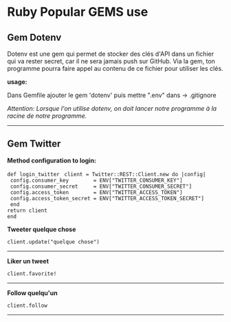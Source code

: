 # Ruby Popular GEMS use

## Gem Dotenv

<p>Dotenv est une gem qui permet de stocker des clés d'API dans un fichier qui va rester secret, car il ne sera jamais push sur GitHub.
Via la gem, ton programme pourra faire appel au contenu de ce fichier pour utiliser les clés.</p>

**usage:**

<p>Dans Gemfile ajouter le gem 'dotenv' puis mettre ".env" dans -> .gitignore 

*Attention: Lorsque l'on utilise dotenv, on doit lancer notre programme à la racine de notre programme.* </p>

------------------------------------

## Gem Twitter

**Method configuration to login:**

`def login_twitter`
 ` client = Twitter::REST::Client.new do |config|`  
   ` config.consumer_key        = ENV["TWITTER_CONSUMER_KEY"]`  
   ` config.consumer_secret     = ENV["TWITTER_CONSUMER_SECRET"]`  
   ` config.access_token        = ENV["TWITTER_ACCESS_TOKEN"]`  
   ` config.access_token_secret = ENV["TWITTER_ACCESS_TOKEN_SECRET"]`  
 ` end`  
  `return client`  
`end`  

**Tweeter quelque chose**

`client.update("quelque chose")`


------------------------------------

**Liker un tweet**

`client.favorite!`

------------------------------------

**Follow quelqu'un**

`client.follow`

------------------------------------


